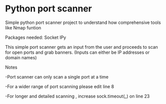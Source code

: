 # Python port scanner
 
 Simple python port scanner project to understand how comprehensive tools like Nmap funtion

 Packages needed:
  Socket
  IPy

This simple port scanner gets an input from the user and proceeds to scan for open ports and grab banners.
 (Inputs can either be IP addresses or domain names)

Notes

-Port scanner can only scan a single port at a time

-For a wider range of port scanning please edit line 8

-For longer and detailed scanning , increase sock.timeout(_) on line 23


